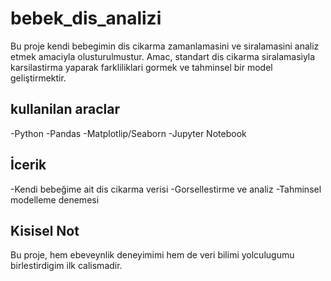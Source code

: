 # bebek_dis_analizi 

Bu proje kendi bebegimin dis cikarma zamanlamasini ve siralamasini analiz etmek amaciyla olusturulmustur. Amac, standart dis cikarma siralamasiyla karsilastirma yaparak farkliliklari gormek ve tahminsel bir model geliştirmektir.  

## kullanilan araclar

-Python
-Pandas
-Matplotlip/Seaborn
-Jupyter Notebook

## İcerik

-Kendi bebeğime ait dis cikarma verisi
-Gorsellestirme ve analiz
-Tahminsel modelleme denemesi

## Kisisel Not
Bu proje, hem ebeveynlik deneyimimi hem de veri bilimi yolculugumu birlestirdigim ilk calismadir. 
